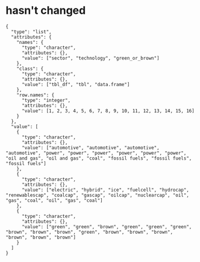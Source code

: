 # hasn't changed

    {
      "type": "list",
      "attributes": {
        "names": {
          "type": "character",
          "attributes": {},
          "value": ["sector", "technology", "green_or_brown"]
        },
        "class": {
          "type": "character",
          "attributes": {},
          "value": ["tbl_df", "tbl", "data.frame"]
        },
        "row.names": {
          "type": "integer",
          "attributes": {},
          "value": [1, 2, 3, 4, 5, 6, 7, 8, 9, 10, 11, 12, 13, 14, 15, 16]
        }
      },
      "value": [
        {
          "type": "character",
          "attributes": {},
          "value": ["automotive", "automotive", "automotive", "automotive", "power", "power", "power", "power", "power", "power", "oil and gas", "oil and gas", "coal", "fossil fuels", "fossil fuels", "fossil fuels"]
        },
        {
          "type": "character",
          "attributes": {},
          "value": ["electric", "hybrid", "ice", "fuelcell", "hydrocap", "renewablescap", "coalcap", "gascap", "oilcap", "nuclearcap", "oil", "gas", "coal", "oil", "gas", "coal"]
        },
        {
          "type": "character",
          "attributes": {},
          "value": ["green", "green", "brown", "green", "green", "green", "brown", "brown", "brown", "green", "brown", "brown", "brown", "brown", "brown", "brown"]
        }
      ]
    }

